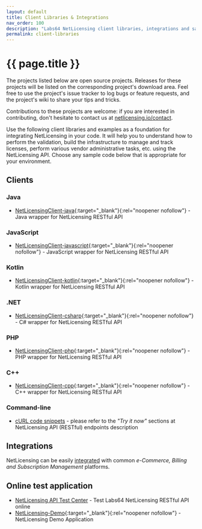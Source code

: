 ```yaml
---
layout: default
title: Client Libraries & Integrations
nav_order: 100
description: "Labs64 NetLicensing client libraries, integrations and sample code"
permalink: client-libraries
---
```


{{ page.title }}
================

The projects listed below are open source projects. Releases for these projects will be listed on the corresponding project's download area. Feel free to use the project's issue tracker to log bugs or feature requests, and the project's wiki to share your tips and tricks.

Contributions to these projects are welcome: if you are interested in contributing, don't hesitate to contact us at [netlicensing.io/contact](https://netlicensing.io/contact).

Use the following client libraries and examples as a foundation for integrating NetLicensing in your code. It will help you to understand how to perform the validation, build the infrastructure to manage and track licenses, perform various vendor administrative tasks, etc. using the NetLicensing API. Choose any sample code below that is appropriate for your environment.

Clients
-------

### Java

- [NetLicensingClient-java](https://github.com/Labs64/NetLicensingClient-java){:target="_blank"}{:rel="noopener nofollow"} - Java wrapper for NetLicensing RESTful API

### JavaScript

- [NetLicensingClient-javascript](https://github.com/Labs64/NetLicensingClient-javascript){:target="_blank"}{:rel="noopener nofollow"} - JavaScript wrapper for NetLicensing RESTful API

### Kotlin

- [NetLicensingClient-kotlin](https://github.com/Labs64/NetLicensingClient-kotlin){:target="_blank"}{:rel="noopener nofollow"} - Kotlin wrapper for NetLicensing RESTful API

### .NET

- [NetLicensingClient-csharp](https://github.com/Labs64/NetLicensingClient-csharp){:target="_blank"}{:rel="noopener nofollow"} - C\# wrapper for NetLicensing RESTful API

### PHP

- [NetLicensingClient-php](https://github.com/Labs64/NetLicensingClient-php){:target="_blank"}{:rel="noopener nofollow"} - PHP wrapper for NetLicensing RESTful API

### C++

- [NetLicensingClient-cpp](https://github.com/Labs64/NetLicensingClient-cpp){:target="_blank"}{:rel="noopener nofollow"} - C++ wrapper for NetLicensing RESTful API

### Command-line

-   [cURL code snippets](restful-api) - please refer to the *"Try it now"* sections at NetLicensing API (RESTful) endpoints description

Integrations
------------

NetLicensing can be easily [integrated](integrations) with common *e-Commerce, Billing and Subscription Management* platforms.

Online test application
-----------------------

- [NetLicensing API Test Center](https://netlicensing.io/NetLicensing-API/) - Test Labs64 NetLicensing RESTful API online
- [NetLicensing-Demo](https://github.com/Labs64/NetLicensing-Demo){:target="_blank"}{:rel="noopener nofollow"} - NetLicensing Demo Application
